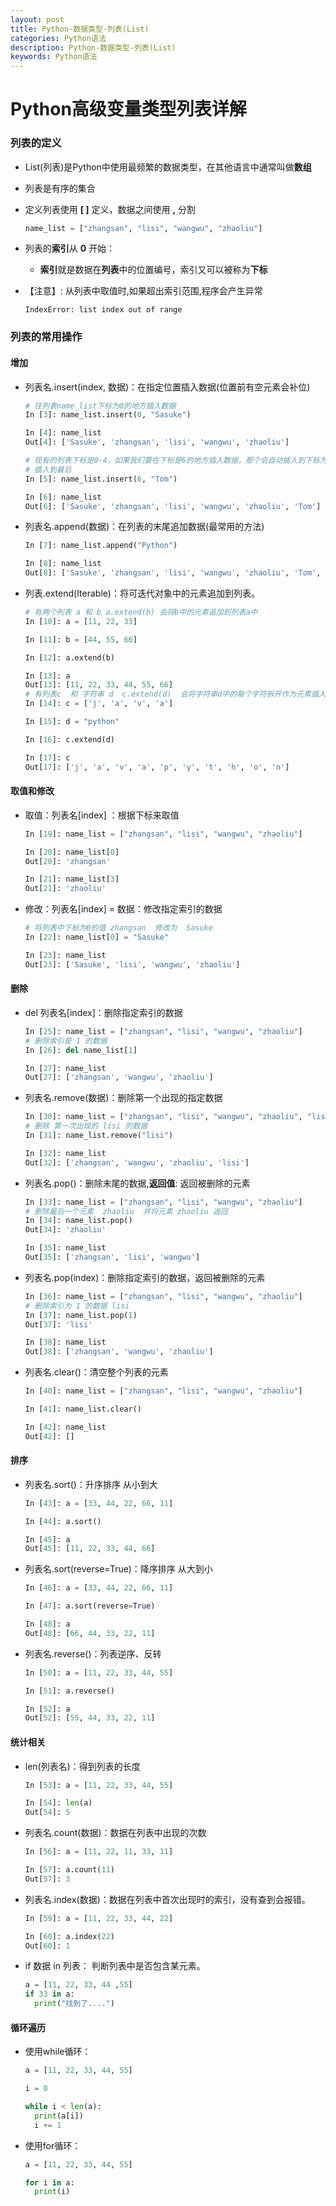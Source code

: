 ```yaml
---
layout: post
title: Python-数据类型-列表(List)
categories: Python语法
description: Python-数据类型-列表(List)
keywords: Python语法
---
```


# Python高级变量类型列表详解

### 列表的定义

- List(列表)是Python中使用最频繁的数据类型，在其他语言中通常叫做**数组**

- 列表是有序的集合

- 定义列表使用  **[ ]** 定义，数据之间使用 **,** 分割

  ```python
  name_list = ["zhangsan", "lisi", "wangwu", "zhaoliu"]
  ```

- 列表的**索引**从 **0** 开始：

  - **索引**就是数据在**列表**中的位置编号，索引又可以被称为**下标** 

- 【注意】: 从列表中取值时,如果超出索引范围,程序会产生异常

  ```
  IndexError: list index out of range
  ```

### 列表的常用操作

#### 增加

- 列表名.insert(index, 数据)：在指定位置插入数据(位置前有空元素会补位)

  ```python
  # 往列表name_list下标为0的地方插入数据
  In [3]: name_list.insert(0, "Sasuke")

  In [4]: name_list
  Out[4]: ['Sasuke', 'zhangsan', 'lisi', 'wangwu', 'zhaoliu']

  # 现有的列表下标是0-4，如果我们要在下标是6的地方插入数据，那个会自动插入到下标为5的地方，也就是
  # 插入到最后
  In [5]: name_list.insert(6, "Tom")

  In [6]: name_list
  Out[6]: ['Sasuke', 'zhangsan', 'lisi', 'wangwu', 'zhaoliu', 'Tom']
  ```

- 列表名.append(数据)：在列表的末尾追加数据(最常用的方法)

  ```python
  In [7]: name_list.append("Python")

  In [8]: name_list
  Out[8]: ['Sasuke', 'zhangsan', 'lisi', 'wangwu', 'zhaoliu', 'Tom', 'Python']
  ```

- 列表.extend(Iterable)：将可迭代对象中的元素追加到列表。

  ```python
  # 有两个列表 a 和 b a.extend(b) 会将b中的元素追加到列表a中
  In [10]: a = [11, 22, 33]

  In [11]: b = [44, 55, 66]

  In [12]: a.extend(b)

  In [13]: a
  Out[13]: [11, 22, 33, 44, 55, 66]
  # 有列表c  和 字符串 d  c.extend(d)  会将字符串d中的每个字符拆开作为元素插入到列表c
  In [14]: c = ['j', 'a', 'v', 'a']

  In [15]: d = "python"

  In [16]: c.extend(d)

  In [17]: c
  Out[17]: ['j', 'a', 'v', 'a', 'p', 'y', 't', 'h', 'o', 'n']
  ```

#### 取值和修改

- 取值：列表名[index] ：根据下标来取值

  ```python
  In [19]: name_list = ["zhangsan", "lisi", "wangwu", "zhaoliu"]

  In [20]: name_list[0]
  Out[20]: 'zhangsan'

  In [21]: name_list[3]
  Out[21]: 'zhaoliu'
  ```

- 修改：列表名[index] = 数据：修改指定索引的数据

  ```python
  # 将列表中下标为0的值 zhangsan  修改为  Sasuke
  In [22]: name_list[0] = "Sasuke"

  In [23]: name_list
  Out[23]: ['Sasuke', 'lisi', 'wangwu', 'zhaoliu']
  ```

#### 删除

- del 列表名[index]：删除指定索引的数据

  ```python
  In [25]: name_list = ["zhangsan", "lisi", "wangwu", "zhaoliu"]
  # 删除索引是 1 的数据
  In [26]: del name_list[1]

  In [27]: name_list
  Out[27]: ['zhangsan', 'wangwu', 'zhaoliu']
  ```

- 列表名.remove(数据)：删除第一个出现的指定数据

  ```python
  In [30]: name_list = ["zhangsan", "lisi", "wangwu", "zhaoliu", "lisi"]
  # 删除 第一次出现的 lisi 的数据
  In [31]: name_list.remove("lisi")

  In [32]: name_list
  Out[32]: ['zhangsan', 'wangwu', 'zhaoliu', 'lisi']
  ```

- 列表名.pop()：删除末尾的数据,**返回值**: 返回被删除的元素

  ```python
  In [33]: name_list = ["zhangsan", "lisi", "wangwu", "zhaoliu"]
  # 删除最后一个元素  zhaoliu  并将元素 zhaoliu 返回
  In [34]: name_list.pop()
  Out[34]: 'zhaoliu'

  In [35]: name_list
  Out[35]: ['zhangsan', 'lisi', 'wangwu']
  ```

- 列表名.pop(index)：删除指定索引的数据，返回被删除的元素

  ```python
  In [36]: name_list = ["zhangsan", "lisi", "wangwu", "zhaoliu"]
  # 删除索引为 1 的数据 lisi
  In [37]: name_list.pop(1)
  Out[37]: 'lisi'

  In [38]: name_list
  Out[38]: ['zhangsan', 'wangwu', 'zhaoliu']
  ```

- 列表名.clear()：清空整个列表的元素

  ```python
  In [40]: name_list = ["zhangsan", "lisi", "wangwu", "zhaoliu"]

  In [41]: name_list.clear()

  In [42]: name_list
  Out[42]: []
  ```

#### 排序

- 列表名.sort()：升序排序  从小到大

  ```python
  In [43]: a = [33, 44, 22, 66, 11]

  In [44]: a.sort()

  In [45]: a
  Out[45]: [11, 22, 33, 44, 66]
  ```

- 列表名.sort(reverse=True)：降序排序 从大到小

  ```python
  In [46]: a = [33, 44, 22, 66, 11]

  In [47]: a.sort(reverse=True)

  In [48]: a
  Out[48]: [66, 44, 33, 22, 11]
  ```

- 列表名.reverse()：列表逆序、反转

  ```python
  In [50]: a = [11, 22, 33, 44, 55]

  In [51]: a.reverse()

  In [52]: a
  Out[52]: [55, 44, 33, 22, 11]
  ```

#### 统计相关

- len(列表名)：得到列表的长度

  ```python
  In [53]: a = [11, 22, 33, 44, 55]

  In [54]: len(a)
  Out[54]: 5
  ```

- 列表名.count(数据)：数据在列表中出现的次数

  ```python
  In [56]: a = [11, 22, 11, 33, 11]

  In [57]: a.count(11)
  Out[57]: 3
  ```

- 列表名.index(数据)：数据在列表中首次出现时的索引，没有查到会报错。

  ```python
  In [59]: a = [11, 22, 33, 44, 22]

  In [60]: a.index(22)
  Out[60]: 1
  ```

- if  数据  in 列表： 判断列表中是否包含某元素。

  ```python
  a = [11, 22, 33, 44 ,55]
  if 33 in a:
  	print("找到了....")
  ```

#### 循环遍历

- 使用while循环：

  ```python
  a = [11, 22, 33, 44, 55]

  i = 0

  while i < len(a):
  	print(a[i])
  	i += 1
  ```

- 使用for循环：

  ```python
  a = [11, 22, 33, 44, 55]

  for i in a:
  	print(i)
  ```

  ​